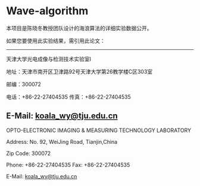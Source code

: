 # Wave-algorithm

本项目是陈晓冬教授团队设计的海浪算法的详细实验数据公开。

如果您要使用此实验结果，需引用此论文：


----------------------------------------------------------
天津大学光电成像与检测技术实验室I

地址：天津市南开区卫津路92号天津大学第26教学楼C区303室

邮编：300072

电话：+86-22-27404535 传真：+86-22-27404535

E-Mail: koala_wy@tju.edu.cn
-----------------------------------------------------------
OPTO-ELECTRONIC IMAGING & MEASURING TECHNOLOGY LABORATORY

Address: No. 92, WeiJing Road, Tianjin,China

Zip Code: 300072

Phone: +86-22-27404535 Fax: +86-22-27404535

E-Mail: koala_wy@tju.edu.cn
